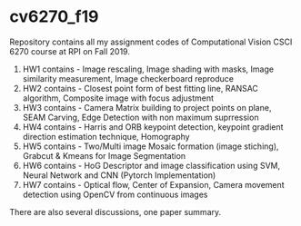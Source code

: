 # cv6270_f19
Repository contains all my assignment codes of Computational Vision CSCI 6270 course at RPI on Fall 2019. 

1. HW1 contains - Image rescaling, Image shading with masks, Image similarity measurement, Image checkerboard reproduce
2. HW2 contains - Closest point form of best fitting line, RANSAC algorithm, Composite image with focus adjustment
3. HW3 contains - Camera Matrix building to project points on plane, SEAM Carving, Edge Detection with non maximum suprression
4. HW4 contains - Harris and ORB keypoint detection, keypoint gradient direction estimation technique, Homography
5. HW5 contains - Two/Multi image Mosaic formation (image stiching), Grabcut & Kmeans for Image Segmentation
6. HW6 contains - HoG Descriptor and image classification using SVM, Neural Network and CNN (Pytorch Implementation)
7. HW7 contains - Optical flow, Center of Expansion, Camera movement detection using OpenCV from continuous images

There are also several discussions, one paper summary.
